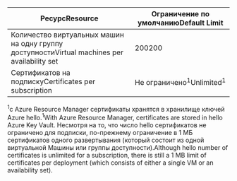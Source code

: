 | <span data-ttu-id="0fe45-101">Ресурс</span><span class="sxs-lookup"><span data-stu-id="0fe45-101">Resource</span></span> | <span data-ttu-id="0fe45-102">Ограничение по умолчанию</span><span class="sxs-lookup"><span data-stu-id="0fe45-102">Default Limit</span></span> |
| --- | --- |
| <span data-ttu-id="0fe45-103">Количество виртуальных машин на одну группу доступности</span><span class="sxs-lookup"><span data-stu-id="0fe45-103">Virtual machines per availability set</span></span> | <span data-ttu-id="0fe45-104">200</span><span class="sxs-lookup"><span data-stu-id="0fe45-104">200</span></span> |
| <span data-ttu-id="0fe45-105">Сертификатов на подписку</span><span class="sxs-lookup"><span data-stu-id="0fe45-105">Certificates per subscription</span></span> |<span data-ttu-id="0fe45-106">Не ограничено<sup>1</sup></span><span class="sxs-lookup"><span data-stu-id="0fe45-106">Unlimited<sup>1</sup></span></span> |

<span data-ttu-id="0fe45-107"><sup>1</sup>с Azure Resource Manager сертификаты хранятся в хранилище ключей Azure hello.</span><span class="sxs-lookup"><span data-stu-id="0fe45-107"><sup>1</sup>With Azure Resource Manager, certificates are stored in hello Azure Key Vault.</span></span> <span data-ttu-id="0fe45-108">Несмотря на то, что число hello сертификатов не ограничено для подписки, по-прежнему ограничение в 1 МБ сертификатов одного развертывания (который состоит из одной виртуальной Машины или группы доступности).</span><span class="sxs-lookup"><span data-stu-id="0fe45-108">Although hello number of certificates is unlimited for a subscription, there is still a 1 MB limit of certificates per deployment (which consists of either a single VM or an availability set).</span></span>

